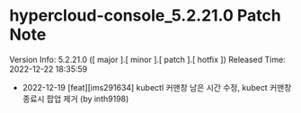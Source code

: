 # hypercloud-console_5.2.21.0 Patch Note

Version Info: 5.2.21.0 ([ major ].[ minor ].[ patch ].[ hotfix ])
Released Time: 2022-12-22 18:35:59

- 2022-12-19 [feat][ims291634] kubectl 커맨창 남은 시간 수정,  kubect 커맨창 종료시 팝업 제거 (by inth9198) 
